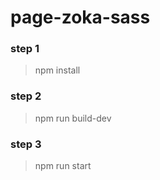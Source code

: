 # page-zoka-sass

### step 1

> npm install

### step 2

> npm run build-dev

### step 3

> npm run start
